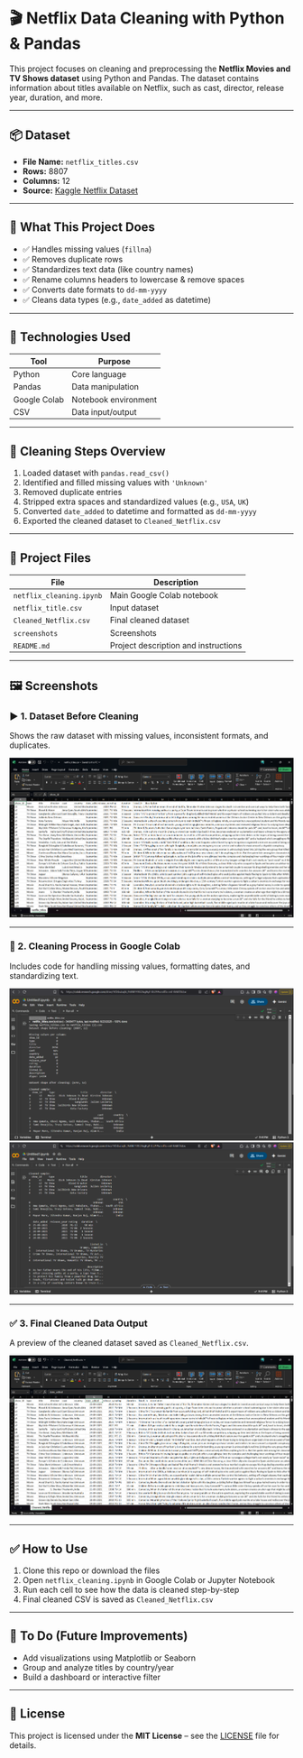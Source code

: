 # 🎬 Netflix Data Cleaning with Python & Pandas

This project focuses on cleaning and preprocessing the **Netflix Movies and TV Shows dataset** using Python and Pandas. The dataset contains information about titles available on Netflix, such as cast, director, release year, duration, and more.

---

## 📦 Dataset

- **File Name:** `netflix_titles.csv`
- **Rows:** 8807
- **Columns:** 12
- **Source:** [Kaggle Netflix Dataset](https://www.kaggle.com/datasets/shivamb/netflix-shows?resource=download)

---

## 🚀 What This Project Does

- ✅ Handles missing values (`fillna`)
- ✅ Removes duplicate rows
- ✅ Standardizes text data (like country names)
- ✅ Rename columns headers to lowercase & remove spaces
- ✅ Converts date formats to `dd-mm-yyyy`
- ✅ Cleans data types (e.g., `date_added` as datetime)

---

## 🧠 Technologies Used

| Tool | Purpose |
|------|---------|
| Python | Core language |
| Pandas | Data manipulation |
| Google Colab | Notebook environment |
| CSV | Data input/output |

---

## 🧹 Cleaning Steps Overview

1. Loaded dataset with `pandas.read_csv()`
2. Identified and filled missing values with `'Unknown'`
3. Removed duplicate entries
4. Stripped extra spaces and standardized values (e.g., `USA`, `UK`)
5. Converted `date_added` to datetime and formatted as `dd-mm-yyyy`
6. Exported the cleaned dataset to `Cleaned_Netflix.csv`

---

## 📁 Project Files

| File | Description |
|------|-------------|
| `netflix_cleaning.ipynb` | Main Google Colab notebook |
| `netflix_title.csv` | Input dataset |
| `Cleaned_Netflix.csv` | Final cleaned dataset |
| `screenshots` | Screenshots |
| `README.md` | Project description and instructions |

---

## 🖼️ Screenshots

### ▶️ 1. Dataset Before Cleaning
Shows the raw dataset with missing values, inconsistent formats, and duplicates.

![Before Cleaning](screenshots/before_cleaning.png)

---

### 🧹 2. Cleaning Process in Google Colab
Includes code for handling missing values, formatting dates, and standardizing text.

![Cleaning Code](screenshots/cleaning_code_1.png)
![Cleaning Code](screenshots/cleaning_code_2.png)

---

### ✅ 3. Final Cleaned Data Output
A preview of the cleaned dataset saved as `Cleaned_Netflix.csv`.

![After Cleaning](screenshots/after_cleaning.png)


---

## ✅ How to Use

1. Clone this repo or download the files
2. Open `netflix_cleaning.ipynb` in Google Colab or Jupyter Notebook
3. Run each cell to see how the data is cleaned step-by-step
4. Final cleaned CSV is saved as `Cleaned_Netflix.csv`

---

## 📌 To Do (Future Improvements)

- Add visualizations using Matplotlib or Seaborn
- Group and analyze titles by country/year
- Build a dashboard or interactive filter

---

## 📌 License

This project is licensed under the **MIT License** – see the [LICENSE](./LICENSE) file for details.
